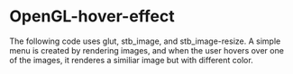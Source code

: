 # OpenGL-hover-effect
The following code uses glut, stb_image, and stb_image-resize. A simple menu is created by rendering images, and when the user hovers over one of the images, it renderes a similiar image but with different color.
